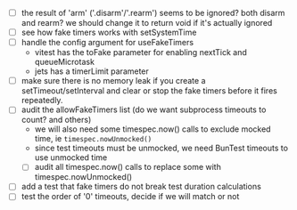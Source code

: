- [ ] the result of 'arm' ('.disarm'/'.rearm') seems to be ignored? both disarm and rearm? we should change it to return void if it's actually ignored
- [ ] see how fake timers works with setSystemTime
- [ ] handle the config argument for useFakeTimers
  - vitest has the toFake parameter for enabling nextTick and queueMicrotask
  - jets has a timerLimit parameter
- [ ] make sure there is no memory leak if you create a setTimeout/setInterval and clear or stop the fake timers before it fires repeatedly.
- [ ] audit the allowFakeTimers list (do we want subprocess timeouts to count? and others)
  - we will also need some timespec.now() calls to exclude mocked time, ie `timespec.nowUnmocked()`
  - since test timeouts must be unmocked, we need BunTest timeouts to use unmocked time
  - [ ] audit all timespec.now() calls to replace some with timespec.nowUnmocked()
- [ ] add a test that fake timers do not break test duration calculations
- [ ] test the order of '0' timeouts, decide if we will match or not

